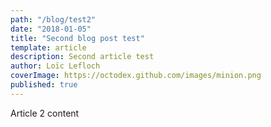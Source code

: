 ```yaml
---
path: "/blog/test2"
date: "2018-01-05"
title: "Second blog post test"
template: article
description: Second article test
author: Loïc Lefloch
coverImage: https://octodex.github.com/images/minion.png
published: true
---
```



Article 2 content